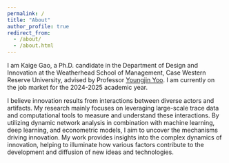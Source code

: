 ```yaml
---
permalink: /
title: "About"
author_profile: true
redirect_from: 
  - /about/
  - /about.html
---
```



I am Kaige Gao, a Ph.D. candidate in the Department of Design and Innovation at the Weatherhead School of Management, Case Western Reserve University, advised by Professor [Youngjin Yoo](https://case.edu/weatherhead/about/faculty-and-staff-directory/youngjin-yoo). I am currently on the job market for the 2024-2025 academic year.

I believe innovation results from interactions between diverse actors and artifacts. My research mainly focuses on leveraging large-scale trace data and computational tools to measure and understand these interactions. By utilizing dynamic network analysis in combination with machine learning, deep learning, and econometric models, I aim to uncover the mechanisms driving innovation. My work provides insights into the complex dynamics of innovation, helping to illuminate how various factors contribute to the development and diffusion of new ideas and technologies.





